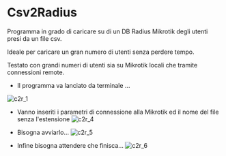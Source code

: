 # Csv2Radius
Programma in grado di caricare su di un DB Radius Mikrotik degli utenti presi da un file csv.

Ideale per caricare un gran numero di utenti senza perdere tempo.

Testato con grandi numeri di utenti sia su Mikrotik locali che tramite connessioni remote.

- Il programma va lanciato da terminale ...


![c2r_1](https://github.com/user-attachments/assets/b86f41f3-55d0-4d07-bb86-c8915442eca3)

- Vanno inseriti i parametri di connessione alla Mikrotik ed il nome del file senza l'estensione
![c2r_4](https://github.com/user-attachments/assets/d495f9df-3230-4b0b-903a-32c386b0e7da)

- Bisogna avviarlo...
![c2r_5](https://github.com/user-attachments/assets/83a3bac8-f8cb-4342-96ae-9819ed8b44b6)

- Infine bisogna attendere che finisca...
  ![c2r_6](https://github.com/user-attachments/assets/4a466b2f-059a-473c-9f70-42f7f763384f)

